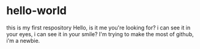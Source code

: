 # hello-world
this is my first respository
Hello, is it me you're looking for? i can see it in your eyes, i can see it in your smile?
I'm trying to make the most of github, i'm a newbie.
